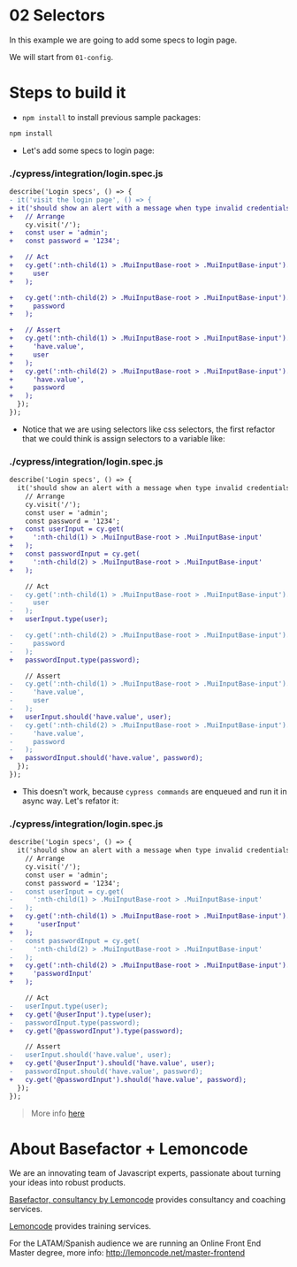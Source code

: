 # 02 Selectors

In this example we are going to add some specs to login page.

We will start from `01-config`.

# Steps to build it

- `npm install` to install previous sample packages:

```bash
npm install
```

- Let's add some specs to login page:

### ./cypress/integration/login.spec.js

```diff
describe('Login specs', () => {
- it('visit the login page', () => {
+ it('should show an alert with a message when type invalid credentials', () => {
+   // Arrange
    cy.visit('/');
+   const user = 'admin';
+   const password = '1234';

+   // Act
+   cy.get(':nth-child(1) > .MuiInputBase-root > .MuiInputBase-input').type(
+     user
+   );

+   cy.get(':nth-child(2) > .MuiInputBase-root > .MuiInputBase-input').type(
+     password
+   );

+   // Assert
+   cy.get(':nth-child(1) > .MuiInputBase-root > .MuiInputBase-input').should(
+     'have.value',
+     user
+   );
+   cy.get(':nth-child(2) > .MuiInputBase-root > .MuiInputBase-input').should(
+     'have.value',
+     password
+   );
  });
});

```

- Notice that we are using selectors like css selectors, the first refactor that we could think is assign selectors to a variable like:

### ./cypress/integration/login.spec.js

```diff
describe('Login specs', () => {
  it('should show an alert with a message when type invalid credentials', () => {
    // Arrange
    cy.visit('/');
    const user = 'admin';
    const password = '1234';
+   const userInput = cy.get(
+     ':nth-child(1) > .MuiInputBase-root > .MuiInputBase-input'
+   );
+   const passwordInput = cy.get(
+     ':nth-child(2) > .MuiInputBase-root > .MuiInputBase-input'
+   );

    // Act
-   cy.get(':nth-child(1) > .MuiInputBase-root > .MuiInputBase-input').type(
-     user
-   );
+   userInput.type(user);

-   cy.get(':nth-child(2) > .MuiInputBase-root > .MuiInputBase-input').type(
-     password
-   );
+   passwordInput.type(password);

    // Assert
-   cy.get(':nth-child(1) > .MuiInputBase-root > .MuiInputBase-input').should(
-     'have.value',
-     user
-   );
+   userInput.should('have.value', user);
-   cy.get(':nth-child(2) > .MuiInputBase-root > .MuiInputBase-input').should(
-     'have.value',
-     password
-   );
+   passwordInput.should('have.value', password);
  });
});

```

- This doesn't work, because `cypress commands` are enqueued and run it in async way. Let's refator it:

### ./cypress/integration/login.spec.js

```diff
describe('Login specs', () => {
  it('should show an alert with a message when type invalid credentials', () => {
    // Arrange
    cy.visit('/');
    const user = 'admin';
    const password = '1234';
-   const userInput = cy.get(
-     ':nth-child(1) > .MuiInputBase-root > .MuiInputBase-input'
-   );
+   cy.get(':nth-child(1) > .MuiInputBase-root > .MuiInputBase-input').as(
+      'userInput'
+   );
-   const passwordInput = cy.get(
-     ':nth-child(2) > .MuiInputBase-root > .MuiInputBase-input'
-   );
+   cy.get(':nth-child(2) > .MuiInputBase-root > .MuiInputBase-input').as(
+     'passwordInput'
+   );

    // Act
-   userInput.type(user);
+   cy.get('@userInput').type(user);
-   passwordInput.type(password);
+   cy.get('@passwordInput').type(password);

    // Assert
-   userInput.should('have.value', user);
+   cy.get('@userInput').should('have.value', user);
-   passwordInput.should('have.value', password);
+   cy.get('@passwordInput').should('have.value', password);
  });
});

```

> More info [here](https://docs.cypress.io/guides/core-concepts/variables-and-aliases.html#Return-Values)

# About Basefactor + Lemoncode

We are an innovating team of Javascript experts, passionate about turning your ideas into robust products.

[Basefactor, consultancy by Lemoncode](http://www.basefactor.com) provides consultancy and coaching services.

[Lemoncode](http://lemoncode.net/services/en/#en-home) provides training services.

For the LATAM/Spanish audience we are running an Online Front End Master degree, more info: http://lemoncode.net/master-frontend
